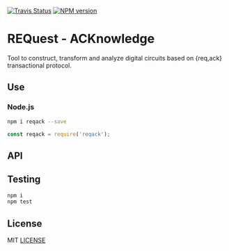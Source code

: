 [![Travis Status](https://travis-ci.org/drom/reqack.svg?branch=master)](https://travis-ci.org/drom/reqack)
[![NPM version](https://img.shields.io/npm/v/reqack.svg)](https://www.npmjs.org/package/reqack)

# REQuest - ACKnowledge

Tool to construct, transform and analyze digital circuits based on {req,ack} transactional protocol.

## Use

### Node.js

```sh
npm i reqack --save
```

```js
const reqack = require('reqack');
```

## API

## Testing

```sh
npm i
npm test
```

## License

MIT [LICENSE](LICENSE)
